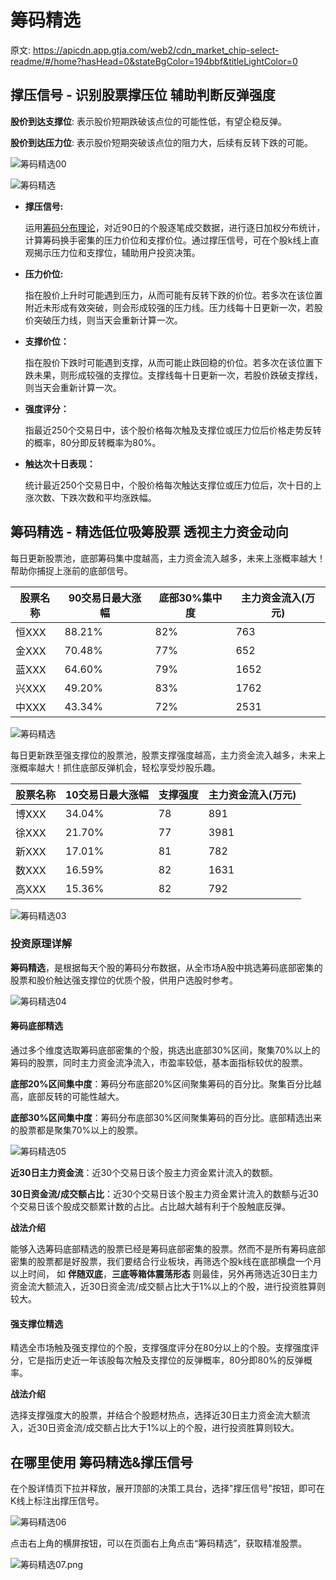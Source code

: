 # 筹码精选

原文: <https://apicdn.app.gtja.com/web2/cdn_market_chip-select-readme/#/home?hasHead=0&stateBgColor=194bbf&titleLightColor=0>

## 撑压信号 - 识别股票撑压位 辅助判断反弹强度

**股价到达支撑位**: 表示股价短期跌破该点位的可能性低，有望企稳反弹。

**股价到达压力位**: 表示股价短期突破该点位的阻力大，后续有反转下跌的可能。

![筹码精选00](./imgs/筹码精选00.png)

![筹码精选](./imgs/筹码精选01.png)

- **撑压信号:**
  
  运用[筹码分布理论](./tech_analysis_chip_distibution.md)，对近90日的个股逐笔成交数据，进行逐日加权分布统计，计算筹码换手密集的压力价位和支撑价位。通过撑压信号，可在个股k线上直观揭示压力位和支撑位，辅助用户投资决策。

- **压力价位:**

  指在股价上升时可能遇到压力，从而可能有反转下跌的价位。若多次在该位置附近未形成有效突破，则会形成较强的压力线。压力线每十日更新一次，若股价突破压力线，则当天会重新计算一次。

- **支撑价位：**

  指在股价下跌时可能遇到支撑，从而可能止跌回稳的价位。若多次在该位置下跌未果，则形成较强的支撑位。支撑线每十日更新一次，若股价跌破支撑线，则当天会重新计算一次。

- **强度评分：**

  指最近250个交易日中，该个股价格每次触及支撑位或压力位后价格走势反转的概率，80分即反转概率为80%。

- **触达次十日表现：**
  
  统计最近250个交易日中，个股价格每次触达支撑位或压力位后，次十日的上涨次数、下跌次数和平均涨跌幅。

## 筹码精选 - 精选低位吸筹股票 透视主力资金动向

每日更新股票池，底部筹码集中度越高，主力资金流入越多，未来上涨概率越大！帮助你捕捉上涨前的底部信号。

| 股票名称 | 90交易日最大涨幅 | 底部30%集中度 | 主力资金流入(万元) |
| -------- | ---------------- | ------------- | ------------------ |
| 恒XXX    | 88.21%           | 82%           | 763                |
| 金XXX    | 70.48%           | 77%           | 652                |
| 蓝XXX    | 64.60%           | 79%           | 1652               |
| 兴XXX    | 49.20%           | 83%           | 1762               |
| 中XXX    | 43.34%           | 72%           | 2531               |

![筹码精选](./imgs/筹码精选02.png)

每日更新跌至强支撑位的股票池，股票支撑强度越高，主力资金流入越多，未来上涨概率越大！抓住底部反弹机会，轻松享受炒股乐趣。

| 股票名称 | 10交易日最大涨幅 | 支撑强度 | 主力资金流入(万元) |
| -------- | ---------------- | -------- | ------------------ |
| 博XXX    | 34.04%           | 78       | 891                |
| 徐XXX    | 21.70%           | 77       | 3981               |
| 新XXX    | 17.01%           | 81       | 782                |
| 数XXX    | 16.59%           | 82       | 1631               |
| 高XXX    | 15.36%           | 82       | 792                |

![筹码精选03](./imgs/筹码精选03.png)

### 投资原理详解

**筹码精选**，是根据每天个股的筹码分布数据，从全市场A股中挑选筹码底部密集的股票和股价触达强支撑位的优质个股，供用户选股时参考。

![筹码精选04](./imgs/筹码精选04.png)

#### 筹码底部精选

通过多个维度选取筹码底部密集的个股，挑选出底部30%区间，聚集70%以上的筹码的股票，同时主力资金流净流入，市盈率较低，基本面指标较优的股票。

**底部20%区间集中度**：筹码分布底部20%区间聚集筹码的百分比。聚集百分比越高，底部反转的可能性越大。

**底部30%区间集中度**：筹码分布底部30%区间聚集筹码的百分比。底部精选出来的股票都是聚集70%以上的股票。

![筹码精选05](./imgs/筹码精选05.png)

**近30日主力资金流**：近30个交易日该个股主力资金累计流入的数额。

**30日资金流/成交额占比**：近30个交易日该个股主力资金累计流入的数额与近30个交易日该个股成交额累计数的占比。占比越大越有利于个股触底反弹。

**战法介绍**

能够入选筹码底部精选的股票已经是筹码底部密集的股票。然而不是所有筹码底部密集的股票都是好股票，我们要结合行业板块，再筛选个股k线在底部横盘一个月以上时间，
如 **伴随双底**，**三底等箱体震荡形态** 则最佳，另外再筛选近30日主力资金流大额流入，近30日资金流/成交额占比大于1%以上的个股，进行投资胜算则较大。

#### 强支撑位精选

精选全市场触及强支撑位的个股，支撑强度评分在80分以上的个股。支撑强度评分，它是指历史近一年该股每次触及支撑位的反弹概率，80分即80%的反弹概率。

**战法介绍**

选择支撑强度大的股票，并结合个股题材热点，选择近30日主力资金流大额流入，近30日资金流/成交额占比大于1%以上的个股，进行投资胜算则较大。

## 在哪里使用 筹码精选&撑压信号

在个股详情页下拉并释放，展开顶部的决策工具台，选择"撑压信号"按钮，即可在K线上标注出撑压信号。

![筹码精选06](./imgs/筹码精选06.gif)

点击右上角的横屏按钮，可以在页面右上角点击“筹码精选”，获取精准股票。

![筹码精选07.png](./imgs/筹码精选07.png)
